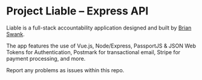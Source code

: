 # Project Liable – Express API

Liable is a full-stack accountability application designed and built by [Brian Swank](https://twitter.com/briansw).

The app features the use of Vue.js, Node/Express, PassportJS & JSON Web Tokens for Authentication, Postmark for transactional email, Stripe for payment processing, and more.

Report any problems as issues within this repo.
